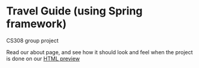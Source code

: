 # Travel Guide (using Spring framework)
CS308 group project

Read our about page, and see how it should look and feel when the project is done on our [HTML preview](http://quattrofantastico.ba/travelguide/about.html)
